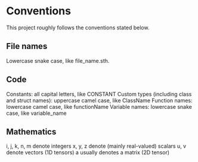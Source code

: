 # Conventions

This project roughly follows the conventions stated below.

## File names
Lowercase snake case, like file_name.sth.

## Code
Constants: all capital letters, like CONSTANT
Custom types (including class and struct names): uppercase camel case, like ClassName
Function names: lowercase camel case, like functionName
Variable names: lowercase snake case, like variable_name

## Mathematics
i, j, k, n, m denote integers
x, y, z denote (mainly real-valued) scalars
u, v denote vectors (1D tensors)
a usually denotes a matrix (2D tensor)


